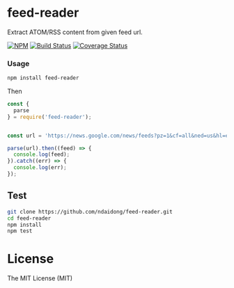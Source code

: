 # feed-reader

Extract ATOM/RSS content from given feed url.


[![NPM](https://badge.fury.io/js/feed-reader.svg)](https://badge.fury.io/js/feed-reader)
[![Build Status](https://travis-ci.org/ndaidong/feed-reader.svg?branch=master)](https://travis-ci.org/ndaidong/feed-reader)
[![Coverage Status](https://coveralls.io/repos/github/ndaidong/feed-reader/badge.svg?branch=master)](https://coveralls.io/github/ndaidong/feed-reader?branch=master)


### Usage

```bash
npm install feed-reader
```

Then

```js
const {
  parse
} = require('feed-reader');


const url = 'https://news.google.com/news/feeds?pz=1&cf=all&ned=us&hl=en&q=nodejs&output=rss';

parse(url).then((feed) => {
  console.log(feed);
}).catch((err) => {
  console.log(err);
});

```


## Test


```bash
git clone https://github.com/ndaidong/feed-reader.git
cd feed-reader
npm install
npm test
```


# License

The MIT License (MIT)
